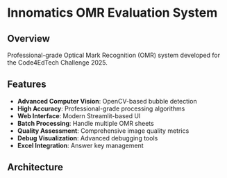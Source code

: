 # Innomatics OMR Evaluation System

## Overview
Professional-grade Optical Mark Recognition (OMR) system developed for the Code4EdTech Challenge 2025.

## Features
- **Advanced Computer Vision**: OpenCV-based bubble detection
- **High Accuracy**: Professional-grade processing algorithms
- **Web Interface**: Modern Streamlit-based UI
- **Batch Processing**: Handle multiple OMR sheets
- **Quality Assessment**: Comprehensive image quality metrics
- **Debug Visualization**: Advanced debugging tools
- **Excel Integration**: Answer key management

## Architecture
